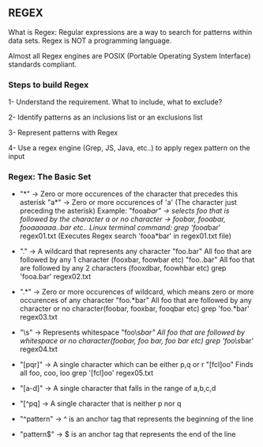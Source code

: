 ## REGEX

What is Regex: Regular expressions are a way to search for patterns within data sets.
Regex is NOT a programming language.

Almost all Regex engines are POSIX (Portable Operating System Interface) standards compliant.

### Steps to build Regex
1- Understand the requirement. What to include, what to exclude?

2- Identify patterns as an inclusions list or an exclusions list

3- Represent patterns with Regex

4- Use a regex engine (Grep, JS, Java, etc..) to apply regex pattern on the input

### Regex: The Basic Set
- "\*" -> Zero or more occurences of the character that precedes this asterisk
"a*" -> Zero or more occurences of 'a' (The character just preceding the asterisk)
Example: "fooa*bar" -> selects foo that is followed by the character a or no character -> foobar, fooabar, fooaaaaaa..bar etc..
Linux terminal command: grep 'fooa*bar' regex01.txt (Executes Regex search 'fooa*bar' in regex01.txt file)

- "." -> A wildcard that represents any character
"foo.bar" All foo that are followed by any 1 character (fooxbar, foowbar etc)
"foo..bar" All foo that are followed by any 2 characters (fooxdbar, foowhbar etc)
grep 'fooa.bar' regex02.txt

- ".\*" -> Zero or more occurences of wildcard, which means zero or more occurences of any character
"foo.*bar" All foo that are followed by any character or no character(foobar, fooxbar, fooqbar etc)
grep 'foo.*bar' regex03.txt

- "\s" -> Represents whitespace
"foo\s*bar" All foo that are followed by whitespace or no character(foobar, foo bar, foo  bar etc)
grep 'foo\s*bar' regex04.txt

- "[pqr]" -> A single character which can be either p,q or r
"[fcl]oo" Finds all foo, coo, loo
grep '[fcl]oo' regex05.txt

- "[a-d]" -> A single character that falls in the range of a,b,c,d
- "[^pq] -> A single character that is neither p nor q
- "^pattern" -> ^ is an anchor tag that represents the beginning of the line
- "pattern$" -> $ is an anchor tag that represents the end of the line